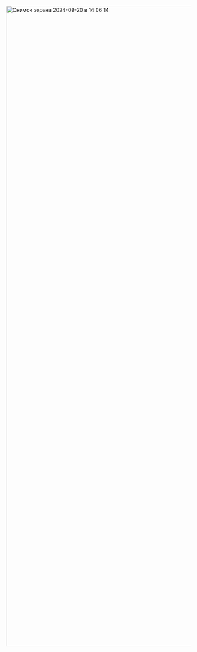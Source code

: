 <img width="1745" alt="Снимок экрана 2024-09-20 в 14 06 14" src="https://github.com/user-attachments/assets/6cac15b4-b559-4365-8740-b4ed4b2bf509">

